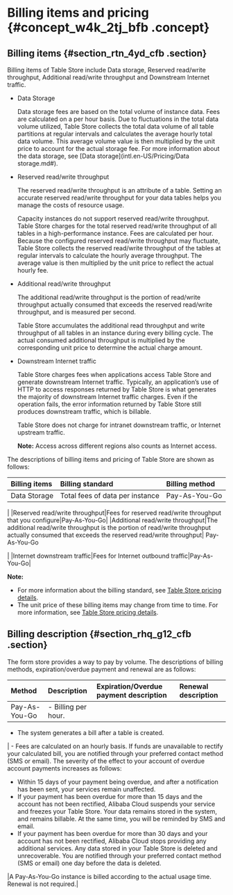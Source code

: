 # Billing items and pricing {#concept_w4k_2tj_bfb .concept}

## Billing items {#section_rtn_4yd_cfb .section}

Billing items of Table Store include Data storage, Reserved read/write throughput, Additional read/write throughput and Downstream Internet traffic.

-   Data Storage

    Data storage fees are based on the total volume of instance data. Fees are calculated on a per hour basis. Due to fluctuations in the total data volume utilized, Table Store collects the total data volume of all table partitions at regular intervals and calculates the average hourly total data volume. This average volume value is then multiplied by the unit price to account for the actual storage fee. For more information about the data storage, see [Data storage](intl.en-US/Pricing/Data storage.md#).

-   Reserved read/write throughput

    The reserved read/write throughput is an attribute of a table. Setting an accurate reserved read/write throughput for your data tables helps you manage the costs of resource usage.

    Capacity instances do not support reserved read/write throughput. Table Store charges for the total reserved read/write throughput of all tables in a high-performance instance. Fees are calculated per hour. Because the configured reserved read/write throughput may fluctuate, Table Store collects the reserved read/write throughput of the tables at regular intervals to calculate the hourly average throughput. The average value is then multiplied by the unit price to reflect the actual hourly fee.

-   Additional read/write throughput

    The additional read/write throughput is the portion of read/write throughput actually consumed that exceeds the reserved read/write throughput, and is measured per second.

    Table Store accumulates the additional read throughput and write throughput of all tables in an instance during every billing cycle. The actual consumed additional throughput is multiplied by the corresponding unit price to determine the actual charge amount.

-   Downstream Internet traffic

    Table Store charges fees when applications access Table Store and generate downstream Internet traffic. Typically, an application’s use of HTTP to access responses returned by Table Store is what generates the majority of downstream Internet traffic charges. Even if the operation fails, the error information returned by Table Store still produces downstream traffic, which is billable.

    Table Store does not charge for intranet downstream traffic, or Internet upstream traffic.

    **Note:** Access across different regions also counts as Internet access.


The descriptions of billing items and pricing of Table Store are shown as follows:

|Billing items|Billing standard|Billing method|
|:------------|:---------------|:-------------|
|Data Storage|Total fees of data per instance| Pay-As-You-Go

 |
|Reserved read/write throughput|Fees for reserved read/write throughput that you configure|Pay-As-You-Go|
|Additional read/write throughput|The additional read/write throughput is the portion of read/write throughput actually consumed that exceeds the reserved read/write throughput| Pay-As-You-Go

 |
|Internet downstream traffic|Fees for Internet outbound traffic|Pay-As-You-Go|

**Note:** 

-   For more information about the billing standard, see [Table Store pricing details](https://www.alibabacloud.com/product/table-store/pricing).
-   The unit price of these billing items may change from time to time. For more information, see [Table Store pricing details](https://www.alibabacloud.com/product/table-store/pricing).

## Billing description {#section_rhq_g12_cfb .section}

The form store provides a way to pay by volume. The descriptions of billing methods, expiration/overdue payment and renewal are as follows:

|Method|Description|Expiration/Overdue payment description|Renewal description|
|:-----|:----------|:-------------------------------------|:------------------|
|Pay-As-You-Go| -   Billing per hour.
-   The system generates a bill after a table is created.

 | -   Fees are calculated on an hourly basis. If funds are unavailable to rectify your calculated bill, you are notified through your preferred contact method \(SMS or email\). The severity of the effect to your account of overdue account payments increases as follows:
-   Within 15 days of your payment being overdue, and after a notification has been sent, your services remain unaffected.
-   If your payment has been overdue for more than 15 days and the account has not been rectified, Alibaba Cloud suspends your service and freezes your Table Store. Your data remains stored in the system, and remains billable. At the same time, you will be reminded by SMS and email.
-   If your payment has been overdue for more than 30 days and your account has not been rectified, Alibaba Cloud stops providing any additional services. Any data stored in your Table Store is deleted and unrecoverable. You are notified through your preferred contact method \(SMS or email\) one day before the data is deleted.

 |A Pay-As-You-Go instance is billed according to the actual usage time. Renewal is not required.|

